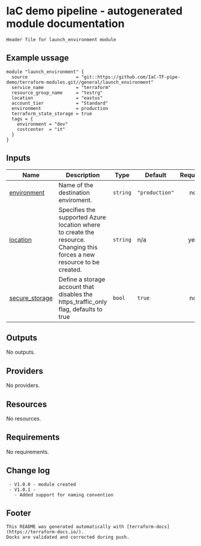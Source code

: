 <!-- BEGIN_TF_DOCS -->
# IaC demo pipeline - autogenerated module documentation
```hcl
Header file for launch_environment module
```
## Example ussage
```hcl
module "launch_environment" {
  source                  = "git::https://github.com/IaC-TF-pipe-demo/terraform-modules.git//general/launch_environment"
  service_name            = "terraform"
  resource_group_name     = "testrg"
  location                = "eastus"
  account_tier            = "Standard"
  environment             = production
  terraform_state_storage = true
  tags = {
    environment = "dev"
    costcenter  = "it"
  }
}
```
## Inputs

| Name | Description | Type | Default | Required |
|------|-------------|------|---------|:--------:|
| <a name="input_environment"></a> [environment](#input\_environment) | Name of the destination enviroment. | `string` | `"production"` | no |
| <a name="input_location"></a> [location](#input\_location) | Specifies the supported Azure location where to create the resource. Changing this forces a new resource to be created. | `string` | n/a | yes |
| <a name="input_secure_storage"></a> [secure\_storage](#input\_secure\_storage) | Define a storage account that disables the https\_traffic\_only flag, defaults to true | `bool` | `true` | no |

## Outputs

No outputs.

## Providers

No providers.

## Resources

No resources.

## Requirements

No requirements.

## Change log
```hcl
 - V1.0.0 - module created
 - V1.0.1 - 
   - Added support for naming convention
```
## Footer
```hcl
This README was generated automatically with [terraform-docs](https://terraform-docs.io/).
Docks are validated and corrected during push.
```
<!-- END_TF_DOCS -->